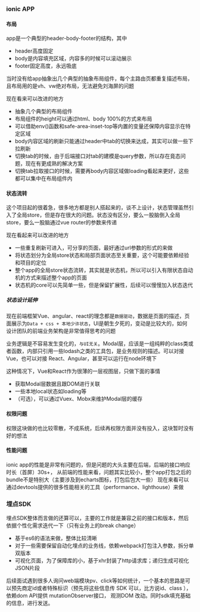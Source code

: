 ### ionic APP

#### 布局
app是一个典型的header-body-footer的结构，其中
- header高度固定
- body是内容填充区域，内容多的时候可以滚动展示
- footer固定高度，永远吸底

当时没有给app抽象出几个典型的抽象布局组件，每个主路由页都重复描述布局，且布局用的是vh、vw绝对布局，无法避免刘海屏的问题

现在看来可以改进的地方
- 抽象几个典型的布局组件
- 布局组件的height可以通过html、body 100%的方式来布局
- 可以借助env()函数和safe-area-inset-top等内置的变量还保障内容显示在特定区域
- body内容区域的刷新只能通过header中tab的切换来达成，其实可以做一些下拉刷新
- 切换tab的时候，由于后端接口对tab的建模是query参数，所以存在竟态问题，现在有更成熟的解决方案
- 切换tab拉取接口的时候，需要再body内容区域做loading看起来更好，这些都可以集中在布局组件内


#### 状态流转

这个项目起的很着急，很多地方都是别人搭起来的，谈不上设计，状态管理虽然引入了全局store，但是存在很大的问题。状态没有区分，要么一股脑倒入全局store，要么一股脑通过vue router的参数来传递


现在看起来可以改进的地方
- 一些重复刷新可进入，可分享的页面，最好通过url参数的形式的来做
- 将状态划分为全局store状态和局部页面状态至关重要，这个可能要依赖经验和项目的定位
- 整个app的全局store状态流转，其实就是状态机，所以可以引入有限状态自动机的方式来描述整个app的页面
- 状态机的core可以先简单一些，但是保留扩展性，后续可以慢慢加入状态迭代


##### 状态设计延伸

现在前端框架Vue、angular、react的理念都是`数据驱动`，数据是页面的描述，页面展示为`Data + css + 本地少许状态`，UI是朝生夕死的，变动是比较大的，如何
设计团队的前端业务架构是非常值得思考的问题


业务逻辑是不容易发生变化的，`与UI无关`。Modal层，应该是一组纯粹的class类或者函数，内部只引用一些lodash之类的工具包，是业务规则的描述。可以对接Vue，也可以对接
React、Angular，甚至可以运行在node环境下


这种情况下，Vue和React作为很薄的一层视图层，只做下面的事情
- 获取Modal层数据且跟DOM进行关联
- 一些本地local状态如loading等
- （可选），可以通过Vuex、Mobx来维护Modal层的缓存


#### 权限问题
权限这块做的也比较零散，不成系统，后续再权限方面并没有投入，这块暂时没有好的想法


#### 性能问题
ionic app的性能是非常有问题的，但是问题的大头主要在后端，后端的接口响应时长（首屏）30s+，
从前端的性能来看，问题其实比较小，整个app打包之后的bundle不是特别大（主要涉及到echarts图标，打包后包大一些）
现在来看可以通过devtools提供的很多性能相关的工具（performance、lighthouse）来做


### 埋点SDK
埋点SDK整体而言做的还算可以，主要的工作就是兼容之前的接口和版本，然后依据个性化需求迭代一下（只有业务上的break change）
- 基于es6的语法来做，整体比较清晰
- 对于一些需要保留自动化埋点的业务线，依赖webpack打包注入参数，拆分单双版本
- 可视化页面，为了保障库的小，基于xhr封装了http请求库；递归生成可视化JSON片段


后续面试遇到很多人询问web端模块pv、click等如何统计，一个基本的思路是可以预先商定id或者特殊标识（预先将这些信息传 SDK 可以，比方说id、class ），依赖dom API提供 mutationObserver接口， 观测DOM 改动。同时sdk填充基础的信息，进行发送。

